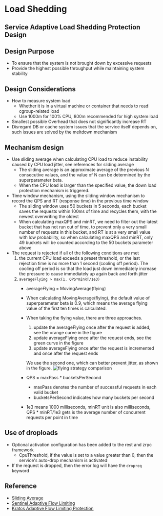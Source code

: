 # Load Shedding

## Service Adaptive Load Shedding Protection Design

## Design Purpose

* To ensure that the system is not brought down by excessive requests
* Provide the highest possible throughput while maintaining system stability

## Design Considerations

* How to measure system load
	* Whether it is in a virtual machine or container that needs to read cgroup-related load
	* Use 1000m for 100% CPU, 800m recommended for high system load
* Smallest possible Overhead that does not significantly increase RT
* Disregard DB or cache system issues that the service itself depends on, such issues are solved by the meltdown mechanism

## Mechanism design

* Use sliding average when calculating CPU load to reduce instability caused by CPU load jitter, see references for sliding average
	* The sliding average is an approximate average of the previous N consecutive values, and the value of N can be determined by the superparameter beta.
	* When the CPU load is larger than the specified value, the down load protection mechanism is triggered.
* Time window mechanism, using the sliding window mechanism to record the QPS and RT (response time) in the previous time window
	* The sliding window uses 50 buckets in 5 seconds, each bucket saves the requests within 100ms of time and recycles them, with the newest overwriting the oldest
	* When calculating maxQPS and minRT, we need to filter out the latest bucket that has not run out of time, to prevent only a very small number of requests in this bucket, and RT is at a very small value with low probability, so when calculating maxQPS and minRT, only 49 buckets will be counted according to the 50 buckets parameter above
* The request is rejected if all of the following conditions are met
	1. the current CPU load exceeds a preset threshold, or the last rejection time is no more than 1 second (cooling off period). The cooling off period is so that the load just down immediately increase the pressure to cause immediately up again back and forth jitter
	2. `averageFlying > max(1, QPS*minRT/1e3)`
		* averageFlying = MovingAverage(flying)
		* When calculating MovingAverage(flying), the default value of superparameter beta is 0.9, which means the average flying value of the first ten times is calculated.
		* When taking the flying value, there are three approaches.
			1. update the averageFlying once after the request is added, see the orange curve in the figure
			2. update averageFlying once after the request ends, see the green curve in the figure
			3. update averageFlying once after the request is incremented and once after the request ends

		  We use the second one, which can better prevent jitter, as shown in the figure.
		  ![flying strategy comparison](https://raw.githubusercontent.com/zeromicro/zero-doc/main/doc/images/shedding_flying.jpg)
		* QPS = maxPass * bucketsPerSecond
			* maxPass denotes the number of successful requests in each valid bucket
			* bucketsPerSecond indicates how many buckets per second
		* 1e3 means 1000 milliseconds, minRT unit is also milliseconds, QPS * minRT/1e3 gets is the average number of concurrent requests per point in time

## Use of droploads

* Optional activation configuration has been added to the rest and zrpc framework
	* CpuThreshold, if the value is set to a value greater than 0, then the service's auto-drop mechanism is activated
* If the request is dropped, then the error log will have the `dropreq` keyword

## Reference

* [Sliding Average](https://www.cnblogs.com/wuliytTaotao/p/9479958.html)
* [Sentinel Adaptive Flow Limiting](https://github.com/alibaba/Sentinel/wiki/%E7%B3%BB%E7%BB%9F%E8%87%AA%E9%80%82%E5%BA%94%E9%99%90%E6%B5%81)
* [Kratos Adaptive Flow Limiting Protection](https://github.com/bilibili/kratos/blob/master/doc/wiki-cn/ratelimit.md)
